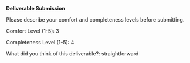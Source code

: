 **Deliverable Submission**

Please describe your comfort and completeness levels before submitting.

Comfort Level (1-5): 3

Completeness Level (1-5): 4

What did you think of this deliverable?: straightforward
